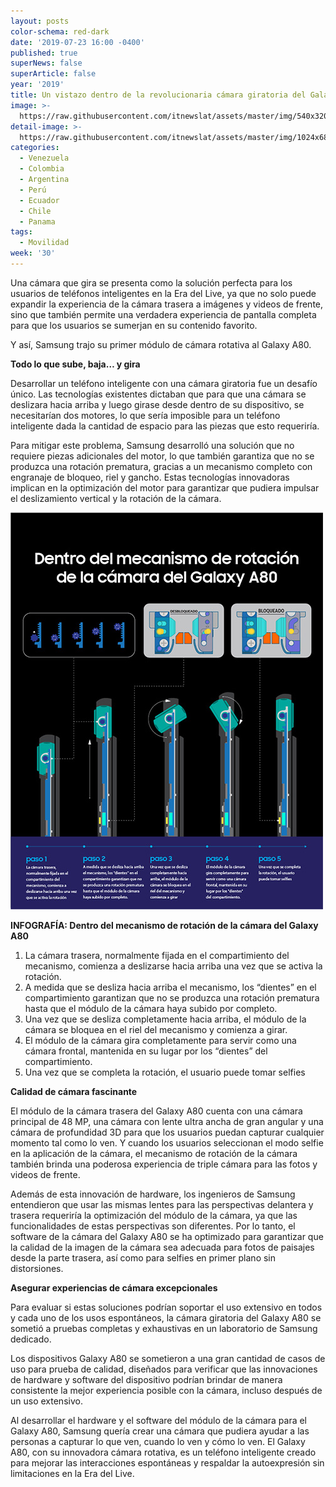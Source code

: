 ```yaml
---
layout: posts
color-schema: red-dark
date: '2019-07-23 16:00 -0400'
published: true
superNews: false
superArticle: false
year: '2019'
title: Un vistazo dentro de la revolucionaria cámara giratoria del Galaxy A80
image: >-
  https://raw.githubusercontent.com/itnewslat/assets/master/img/540x320/Samsung-a80-p.jpg
detail-image: >-
  https://raw.githubusercontent.com/itnewslat/assets/master/img/1024x680/Samsung-a80-g.jpg
categories:
  - Venezuela
  - Colombia
  - Argentina
  - Perú
  - Ecuador
  - Chile
  - Panama
tags:
  - Movilidad
week: '30'
---
```

Una cámara que gira se presenta como la solución perfecta para los usuarios de teléfonos inteligentes en la Era del Live, ya que no solo puede expandir la experiencia de la cámara trasera a imágenes y videos de frente, sino que también permite una verdadera experiencia de pantalla completa para que los usuarios se sumerjan en su contenido favorito.

Y así, Samsung trajo su primer módulo de cámara rotativa al Galaxy A80.
 
**Todo lo que sube, baja… y gira**

Desarrollar un teléfono inteligente con una cámara giratoria fue un desafío único. Las tecnologías existentes dictaban que para que una cámara se deslizara hacia arriba y luego girase desde dentro de su dispositivo, se necesitarían dos motores, lo que sería imposible para un teléfono inteligente dada la cantidad de espacio para las piezas que esto requeriría. 

Para mitigar este problema, Samsung desarrolló una solución que no requiere piezas adicionales del motor, lo que también garantiza que no se produzca una rotación prematura, gracias a un mecanismo completo con engranaje de bloqueo, riel y gancho. Estas tecnologías innovadoras implican en la optimización del motor para garantizar que pudiera impulsar el deslizamiento vertical y la rotación de la cámara.

![](https://raw.githubusercontent.com/itnewslat/assets/master/img/300x300/camara-a80.jpg)
 
**INFOGRAFÍA: Dentro del mecanismo de rotación de la cámara del Galaxy A80**
 
1. La cámara trasera, normalmente fijada en el compartimiento del mecanismo, comienza a deslizarse hacia arriba una vez que se activa la rotación.
2. A medida que se desliza hacia arriba el mecanismo, los “dientes” en el compartimiento garantizan que no se produzca una rotación prematura hasta que el módulo de la cámara haya subido por completo.
3. Una vez que se desliza completamente hacia arriba, el módulo de la cámara se bloquea en el riel del mecanismo y comienza a girar.
4. El módulo de la cámara gira completamente para servir como una cámara frontal, mantenida en su lugar por los “dientes” del compartimiento.
5. Una vez que se completa la rotación, el usuario puede tomar selfies
 
**Calidad de cámara fascinante**

El módulo de la cámara trasera del Galaxy A80 cuenta con una cámara principal de 48 MP, una cámara con lente ultra ancha de gran angular y una cámara de profundidad 3D para que los usuarios puedan capturar cualquier momento tal como lo ven. Y cuando los usuarios seleccionan el modo selfie en la aplicación de la cámara, el mecanismo de rotación de la cámara también brinda una poderosa experiencia de triple cámara para las fotos y videos de frente. 

Además de esta innovación de hardware, los ingenieros de Samsung entendieron que usar las mismas lentes para las perspectivas delantera y trasera requeriría la optimización del módulo de la cámara, ya que las funcionalidades de estas perspectivas son diferentes. Por lo tanto, el software de la cámara del Galaxy A80 se ha optimizado para garantizar que la calidad de la imagen de la cámara sea adecuada para fotos de paisajes desde la parte trasera, así como para selfies en primer plano sin distorsiones.

**Asegurar experiencias de cámara excepcionales**

Para evaluar si estas soluciones podrían soportar el uso extensivo en todos y cada uno de los usos espontáneos, la cámara giratoria del Galaxy A80 se sometió a pruebas completas y exhaustivas en un laboratorio de Samsung dedicado.

Los dispositivos Galaxy A80 se sometieron a una gran cantidad de casos de uso para prueba de calidad, diseñados para verificar que las innovaciones de hardware y software del dispositivo podrían brindar de manera consistente la mejor experiencia posible con la cámara, incluso después de un uso extensivo.  

Al desarrollar el hardware y el software del módulo de la cámara para el Galaxy A80, Samsung quería crear una cámara que pudiera ayudar a las personas a capturar lo que ven, cuando lo ven y cómo lo ven. El Galaxy A80, con su innovadora cámara rotativa, es un teléfono inteligente creado para mejorar las interacciones espontáneas y respaldar la autoexpresión sin limitaciones en la Era del Live.